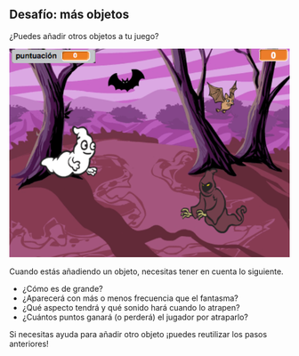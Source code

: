 ## Desafío: más objetos

¿Puedes añadir otros objetos a tu juego?

![screenshot](images/ghost-final.png)

Cuando estás añadiendo un objeto, necesitas tener en cuenta lo siguiente.

+ ¿Cómo es de grande?
+ ¿Aparecerá con más o menos frecuencia que el fantasma?
+ ¿Qué aspecto tendrá y qué sonido hará cuando lo atrapen?
+ ¿Cuántos puntos ganará (o perderá) el jugador por atraparlo?

Si necesitas ayuda para añadir otro objeto ¡puedes reutilizar los pasos anteriores!